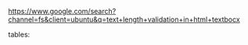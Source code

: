 https://www.google.com/search?channel=fs&client=ubuntu&q=text+length+validation+in+html+textbocx

tables:
    